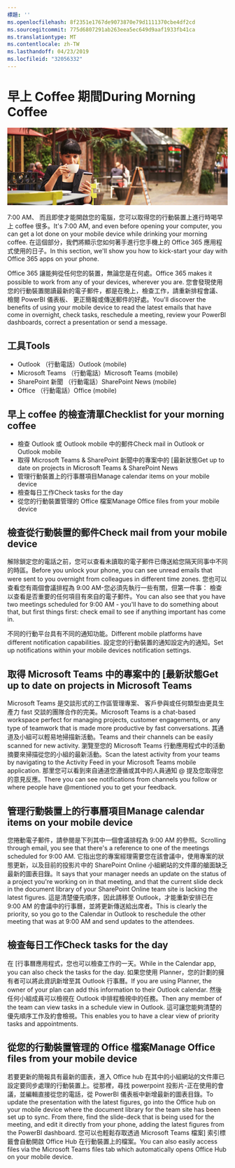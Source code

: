```yaml
---
標題: ''
ms.openlocfilehash: 8f2351e1767de9073870e79d1111370cbe4df2cd
ms.sourcegitcommit: 775d6807291ab263eea5ec649d9aaf1933fb41ca
ms.translationtype: MT
ms.contentlocale: zh-TW
ms.lasthandoff: 04/23/2019
ms.locfileid: "32056332"
---
```

# <a name="during-morning-coffee"></a><span data-ttu-id="4f515-102">早上 Coffee 期間</span><span class="sxs-lookup"><span data-stu-id="4f515-102">During Morning Coffee</span></span>

![早上 coffee visual](media/ditl_coffee.png)

<span data-ttu-id="4f515-104">7:00 AM、 而且即使才能開啟您的電腦，您可以取得您的行動裝置上進行時喝早上 coffee 很多。</span><span class="sxs-lookup"><span data-stu-id="4f515-104">It's 7:00 AM, and even before opening your computer, you can get a lot done on your mobile device while drinking your morning coffee.</span></span> <span data-ttu-id="4f515-105">在這個部分，我們將顯示您如何著手進行您手機上的 Office 365 應用程式使用的日子。</span><span class="sxs-lookup"><span data-stu-id="4f515-105">In this section, we'll show you how to kick-start your day with Office 365 apps on your phone.</span></span>

<span data-ttu-id="4f515-106">Office 365 讓能夠從任何您的裝置，無論您是在何處。</span><span class="sxs-lookup"><span data-stu-id="4f515-106">Office 365 makes it possible to work from any of your devices, wherever you are.</span></span> <span data-ttu-id="4f515-107">您會發現使用您的行動裝置閱讀最新的電子郵件，都是在晚上，檢查工作，請重新排程會議、 檢閱 PowerBI 儀表板、 更正簡報或傳送郵件的好處。</span><span class="sxs-lookup"><span data-stu-id="4f515-107">You'll discover the benefits of using your mobile device to read the latest emails that have come in overnight, check tasks, reschedule a meeting, review your PowerBI dashboards, correct a presentation or send a message.</span></span> 

## <a name="tools"></a><span data-ttu-id="4f515-108">工具</span><span class="sxs-lookup"><span data-stu-id="4f515-108">Tools</span></span>
- <span data-ttu-id="4f515-109">Outlook （行動電話）</span><span class="sxs-lookup"><span data-stu-id="4f515-109">Outlook (mobile)</span></span>
- <span data-ttu-id="4f515-110">Microsoft Teams （行動電話）</span><span class="sxs-lookup"><span data-stu-id="4f515-110">Microsoft Teams (mobile)</span></span>
- <span data-ttu-id="4f515-111">SharePoint 新聞 （行動電話）</span><span class="sxs-lookup"><span data-stu-id="4f515-111">SharePoint News (mobile)</span></span>
- <span data-ttu-id="4f515-112">Office （行動電話）</span><span class="sxs-lookup"><span data-stu-id="4f515-112">Office (mobile)</span></span>

## <a name="checklist-for-your-morning-coffee"></a><span data-ttu-id="4f515-113">早上 coffee 的檢查清單</span><span class="sxs-lookup"><span data-stu-id="4f515-113">Checklist for your morning coffee</span></span>
- <span data-ttu-id="4f515-114">檢查 Outlook 或 Outlook mobile 中的郵件</span><span class="sxs-lookup"><span data-stu-id="4f515-114">Check mail in Outlook or Outlook mobile</span></span>
- <span data-ttu-id="4f515-115">取得 Microsoft Teams & SharePoint 新聞中的專案中的 [最新狀態</span><span class="sxs-lookup"><span data-stu-id="4f515-115">Get up to date on projects in Microsoft Teams & SharePoint News</span></span>
- <span data-ttu-id="4f515-116">管理行動裝置上的行事曆項目</span><span class="sxs-lookup"><span data-stu-id="4f515-116">Manage calendar items on your mobile device</span></span>
- <span data-ttu-id="4f515-117">檢查每日工作</span><span class="sxs-lookup"><span data-stu-id="4f515-117">Check tasks for the day</span></span>
- <span data-ttu-id="4f515-118">從您的行動裝置管理的 Office 檔案</span><span class="sxs-lookup"><span data-stu-id="4f515-118">Manage Office files from your mobile device</span></span> 

## <a name="check-mail-from-your-mobile-device"></a><span data-ttu-id="4f515-119">檢查從行動裝置的郵件</span><span class="sxs-lookup"><span data-stu-id="4f515-119">Check mail from your mobile device</span></span>
<span data-ttu-id="4f515-120">解除鎖定您的電話之前，您可以查看未讀取的電子郵件已傳送給您隔天同事中不同的時區。</span><span class="sxs-lookup"><span data-stu-id="4f515-120">Before you unlock your phone, you can see unread emails that were sent to you overnight from colleagues in different time zones.</span></span> <span data-ttu-id="4f515-121">您也可以查看您有兩個會議排程為 9:00 AM-您必須先執行一些有關，但第一件事： 檢查以查看是否重要的任何項目有來自的電子郵件。</span><span class="sxs-lookup"><span data-stu-id="4f515-121">You can also see that you have two meetings scheduled for 9:00 AM - you'll have to do something about that, but first things first: check email to see if anything important has come in.</span></span>

<span data-ttu-id="4f515-122">不同的行動平台具有不同的通知功能。</span><span class="sxs-lookup"><span data-stu-id="4f515-122">Different mobile platforms have different notification capabilities.</span></span> <span data-ttu-id="4f515-123">設定您的行動裝置的通知設定內的通知。</span><span class="sxs-lookup"><span data-stu-id="4f515-123">Set up notifications within your mobile devices notification settings.</span></span> 

## <a name="get-up-to-date-on-projects-in-microsoft-teams"></a><span data-ttu-id="4f515-124">取得 Microsoft Teams 中的專案中的 [最新狀態</span><span class="sxs-lookup"><span data-stu-id="4f515-124">Get up to date on projects in Microsoft Teams</span></span>
<span data-ttu-id="4f515-125">Microsoft Teams 是交談形式的工作區管理專案、 客戶參與或任何類型由更具生產力 fast 交談的團隊合作的完美。</span><span class="sxs-lookup"><span data-stu-id="4f515-125">Microsoft Teams is a chat-based workspace perfect for managing projects, customer engagements, or any type of teamwork that is made more productive by fast conversations.</span></span> <span data-ttu-id="4f515-126">其通道及小組可以輕易地掃描新活動。</span><span class="sxs-lookup"><span data-stu-id="4f515-126">Teams and their channels can be easily scanned for new activity.</span></span> <span data-ttu-id="4f515-127">瀏覽至您的 Microsoft Teams 行動應用程式中的活動摘要來掃描從您的小組的最新活動。</span><span class="sxs-lookup"><span data-stu-id="4f515-127">Scan the latest activity from your teams by navigating to the Activity Feed in your Microsoft Teams mobile application.</span></span> <span data-ttu-id="4f515-128">那里您可以看到來自通道您遵循或其中的人員通知 @ 提及您取得您的意見反應。</span><span class="sxs-lookup"><span data-stu-id="4f515-128">There you can see notifications from channels you follow or where people have @mentioned you to get your feedback.</span></span>  

## <a name="manage-calendar-items-on-your-mobile-device"></a><span data-ttu-id="4f515-129">管理行動裝置上的行事曆項目</span><span class="sxs-lookup"><span data-stu-id="4f515-129">Manage calendar items on your mobile device</span></span>
<span data-ttu-id="4f515-130">您捲動電子郵件，請參閱是下列其中一個會議排程為 9:00 AM 的參照。</span><span class="sxs-lookup"><span data-stu-id="4f515-130">Scrolling through email, you see that there's a reference to one of the meetings scheduled for 9:00 AM.</span></span> <span data-ttu-id="4f515-131">它指出您的專案經理需要您在該會議中，使用專案的狀態更新，以及目前的投影片中的 SharePoint Online 小組網站的文件庫的艙面缺乏最新的圖表目錄。</span><span class="sxs-lookup"><span data-stu-id="4f515-131">It says that your manager needs an update on the status of a project you're working on in that meeting, and that the current slide deck in the document library of your SharePoint Online team site is lacking the latest figures.</span></span> <span data-ttu-id="4f515-132">這是清楚優先順序，因此請移至 Outlook，才能重新安排已在 9:00 AM 的會議中的行事曆，並將更新傳送給出席者。</span><span class="sxs-lookup"><span data-stu-id="4f515-132">This is clearly the priority, so you go to the Calendar in Outlook to reschedule the other meeting that was at 9:00 AM and send updates to the attendees.</span></span>

## <a name="check-tasks-for-the-day"></a><span data-ttu-id="4f515-133">檢查每日工作</span><span class="sxs-lookup"><span data-stu-id="4f515-133">Check tasks for the day</span></span>
<span data-ttu-id="4f515-134">在 [行事曆應用程式，您也可以檢查工作的一天。</span><span class="sxs-lookup"><span data-stu-id="4f515-134">While in the Calendar app, you can also check the tasks for the day.</span></span> <span data-ttu-id="4f515-135">如果您使用 Planner，您的計劃的擁有者可以將此資訊新增至其 Outlook 行事曆。</span><span class="sxs-lookup"><span data-stu-id="4f515-135">If you are using Planner, the owner of your plan can add this information to their Outlook calendar.</span></span> <span data-ttu-id="4f515-136">然後任何小組成員可以檢視在 Outlook 中排程檢視中的任務。</span><span class="sxs-lookup"><span data-stu-id="4f515-136">Then any member of the team can view tasks in a schedule view in Outlook.</span></span> <span data-ttu-id="4f515-137">這可讓您能夠清楚的優先順序工作及約會檢視。</span><span class="sxs-lookup"><span data-stu-id="4f515-137">This enables you to have a clear view of priority tasks and appointments.</span></span>  

## <a name="manage-office-files-from-your-mobile-device"></a><span data-ttu-id="4f515-138">從您的行動裝置管理的 Office 檔案</span><span class="sxs-lookup"><span data-stu-id="4f515-138">Manage Office files from your mobile device</span></span>
<span data-ttu-id="4f515-139">若要更新的簡報具有最新的圖表，進入 Office hub 在其中的小組網站的文件庫已設定要同步處理的行動裝置上。從那裡，尋找 powerpoint 投影片-正在使用的會議，並編輯直接從您的電話，從 PowerBI 儀表板中新增最新的圖表目錄。</span><span class="sxs-lookup"><span data-stu-id="4f515-139">To update the presentation with the latest figures, go into the Office hub on your mobile device where the document library for the team site has been set up to sync. From there, find the slide-deck that is being used for the meeting, and edit it directly from your phone, adding the latest figures from the PowerBI dashboard.</span></span> <span data-ttu-id="4f515-140">您可以也輕鬆存取透過 Microsoft Teams 檔案] 索引標籤會自動開啟 Office Hub 在行動裝置上的檔案。</span><span class="sxs-lookup"><span data-stu-id="4f515-140">You can also easily access files via the Microsoft Teams files tab which automatically opens Office Hub on your mobile device.</span></span> 